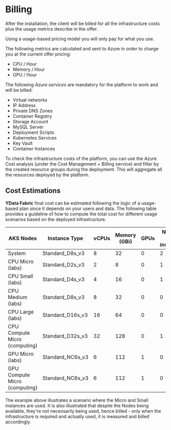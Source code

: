 # Billing
After the installation, the client will be billed for all the infrastructure costs plus the usage metrics describe in the offer.

Using a usage-based pricing model you will only pay for what you use. 

The following metrics are calculated and sent to Azure in order to charge you at the current offer pricing:

- CPU / Hour
- Memory / Hour
- GPU / Hour

The following *Azure services* are mandatory for the platform to work and will be billed:

- Virtual networks
- IP Address
- Private DNS Zones
- Container Registry
- Storage Account
- MySQL Server
- Deployment Scripts
- Kubernetes Services
- Key Vault
- Container Instances

To check the infrastructure costs of the platform, you can use the Azure Cost analysis (under the Cost Management + Billing service) and filter by the
created resource groups during the deployment. This will aggregate all the resources deployed by the platform.

## Cost Estimations

**YData Fabric** final cost can be estimated following the logic of a usage-based plan since it depends on your users and data. The following table provides
a guideline of how to compute the total cost for different usage scenarios based on the deployed infrastructure. 

| AKS Nodes | Instance Type | vCPUs | Memory (GBi) | GPUs | Number of instances | % Usage/ CPU/Hour | % Usage/ Memory/Hour | % Usage/ GPU/Hour | Cost Azure/Hour | Cost Azure/Day | Cost YData/Hour | Cost YData/Day |
| --- | --- | --- | --- | --- | --- | --- | --- | --- | --- | --- | --- | --- |
| System | Standard_D8s_v3 | 8 | 32 | 0 | 2 | 30 | 30 | 0 | 0.4800 | 23.04 | 0.288 | 6.912 |
| CPU Micro (labs) | Standard_D2s_v3 | 2 | 8 | 0 | 1 | 50 | 50 | 0 | 0.1200 | 2.88 | 0.06 | 1.44 |
| CPU Small (labs) | Standard_D4s_v3 | 4 | 16 | 0 | 1 | 50 | 50 | 0 | 0.2400 | 5.76 | 0.12 | 2.88 |
| CPU Medium (labs) | Standard_D8s_v3 | 8 | 32 | 0 | 0 | 0 | 0 | 0 | 0.4800 | 0 | 0 | 0 |
| CPU Large (labs) | Standard_D16s_v3 | 16 | 64 | 0 | 0 | 0 | 0 | 0 | 0.9600 | 0 | 0 | 0 |
| CPU Compute Micro (computing) | Standard_D32s_v3 | 32 | 128 | 0 | 1 | 80 | 80 | 0 | 1.9200 | 46.08 | 1.536 | 36.864 |
| GPU Micro (labs) | Standard_NC6s_v3 | 6 | 112 | 1 | 0 | 0 | 0 | 0 | 3.8230 | 0 | 0 | 0 |
| GPU Compute Micro (computing) | Standard_NC6s_v3 | 6 | 112 | 1 | 0 | 0 | 0 | 0 | 3.8230 | 0 | 0 | 0 |

The example above illustrates a scenario where the Micro and Small instances are used. 
It is also illustrated that despite the Nodes being available, they're not necessarily being used, hence billed - only when the infrastructure is required and actually used,
it is measured and billed accordingly.
